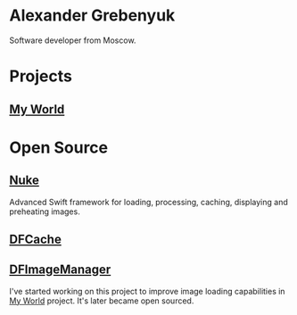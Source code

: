 # Alexander Grebenyuk

Software developer from Moscow.

# Projects

## [My World](https://itunes.apple.com/ru/app/moj-mir/id598556821?mt=8)<a name="#my_world"></a>

# Open Source

## [Nuke](https://github.com/kean/Nuke)

Advanced Swift framework for loading, processing, caching, displaying and preheating images.

## [DFCache](https://github.com/kean/DFCache)

## [DFImageManager](https://github.com/kean/DFImageManager)

I've started working on this project to improve image loading capabilities in [My World](#my_world) project. It's later became open sourced.
